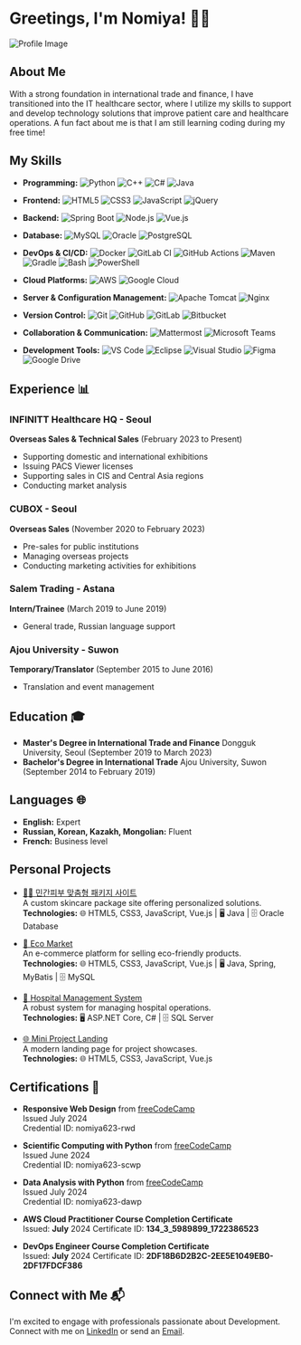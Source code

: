 # Greetings, I'm Nomiya! 👨‍💻

![Profile Image](https://drive.google.com/uc?id=1XGT_ANa3MnyvZ4yp_P2TpIur4OsDBvPC)

## About Me

With a strong foundation in international trade and finance, I have transitioned into the IT healthcare sector, where I utilize my skills to support and develop technology solutions that improve patient care and healthcare operations. A fun fact about me is that I am still learning coding during my free time!

## My Skills

- **Programming:**
  ![Python](https://img.shields.io/badge/Python-3776AB?logo=python&logoColor=white)
  ![C++](https://img.shields.io/badge/C++-00599C?logo=c%2B%2B&logoColor=white)
  ![C#](https://img.shields.io/badge/C%23-239120?logo=c-sharp&logoColor=white)
  ![Java](https://img.shields.io/badge/Java-007396?logo=java&logoColor=white)

- **Frontend:**
  ![HTML5](https://img.shields.io/badge/HTML5-E34F26?logo=html5&logoColor=white)
  ![CSS3](https://img.shields.io/badge/CSS3-1572B6?logo=css3&logoColor=white)
  ![JavaScript](https://img.shields.io/badge/JavaScript-F7DF1E?logo=javascript&logoColor=black)
  ![jQuery](https://img.shields.io/badge/jQuery-0769AD?logo=jquery&logoColor=white)

- **Backend:**
  ![Spring Boot](https://img.shields.io/badge/Spring%20Boot-6DB33F?logo=spring-boot&logoColor=white)
  ![Node.js](https://img.shields.io/badge/Node.js-339933?logo=node.js&logoColor=white)
  ![Vue.js](https://img.shields.io/badge/Vue.js-4FC08D?logo=vue.js&logoColor=white)

- **Database:**
  ![MySQL](https://img.shields.io/badge/MySQL-4479A1?logo=mysql&logoColor=white)
  ![Oracle](https://img.shields.io/badge/Oracle-F80000?logo=oracle&logoColor=white)
  ![PostgreSQL](https://img.shields.io/badge/PostgreSQL-336791?logo=postgresql&logoColor=white)

- **DevOps & CI/CD:**
  ![Docker](https://img.shields.io/badge/Docker-2496ED?logo=docker&logoColor=white)
  ![GitLab CI](https://img.shields.io/badge/GitLab%20CI-FC6D26?logo=gitlab&logoColor=white)
  ![GitHub Actions](https://img.shields.io/badge/GitHub%20Actions-2088FF?logo=github-actions&logoColor=white)
  ![Maven](https://img.shields.io/badge/Maven-C71A36?logo=apache-maven&logoColor=white)
  ![Gradle](https://img.shields.io/badge/Gradle-02303A?logo=gradle&logoColor=white)
  ![Bash](https://img.shields.io/badge/Bash-4EAA25?logo=gnu-bash&logoColor=white)
  ![PowerShell](https://img.shields.io/badge/PowerShell-5391FE?logo=powershell&logoColor=white)
  
- **Cloud Platforms:**
  ![AWS](https://img.shields.io/badge/AWS-232F3E?logo=amazon-aws&logoColor=white)
  ![Google Cloud](https://img.shields.io/badge/Google%20Cloud-4285F4?logo=google-cloud&logoColor=white)

- **Server & Configuration Management:**
  ![Apache Tomcat](https://img.shields.io/badge/Apache%20Tomcat-F8DC75?logo=apache-tomcat&logoColor=black)
  ![Nginx](https://img.shields.io/badge/Nginx-009639?logo=nginx&logoColor=white)

- **Version Control:**
  ![Git](https://img.shields.io/badge/Git-F05032?logo=git&logoColor=white)
  ![GitHub](https://img.shields.io/badge/GitHub-181717?logo=github&logoColor=white)
  ![GitLab](https://img.shields.io/badge/GitLab-FC6D26?logo=gitlab&logoColor=white)
  ![Bitbucket](https://img.shields.io/badge/Bitbucket-0052CC?logo=bitbucket&logoColor=white)

- **Collaboration & Communication:**
  ![Mattermost](https://img.shields.io/badge/Mattermost-0072C6?logo=mattermost&logoColor=white)
  ![Microsoft Teams](https://img.shields.io/badge/Microsoft%20Teams-6264A7?logo=microsoft-teams&logoColor=white)

- **Development Tools:**
  ![VS Code](https://img.shields.io/badge/VS%20Code-007ACC?logo=visual-studio-code&logoColor=white)
  ![Eclipse](https://img.shields.io/badge/Eclipse-2C2255?logo=eclipse&logoColor=white)
  ![Visual Studio](https://img.shields.io/badge/Visual%20Studio-5C2D91?logo=visual-studio&logoColor=white)
  ![Figma](https://img.shields.io/badge/Figma-F24E1E?logo=figma&logoColor=white)
  ![Google Drive](https://img.shields.io/badge/Google%20Drive-4285F4?logo=google-drive&logoColor=white)


## Experience 📊

### INFINITT Healthcare HQ - Seoul
**Overseas Sales & Technical Sales** (February 2023 to Present)
- Supporting domestic and international exhibitions
- Issuing PACS Viewer licenses
- Supporting sales in CIS and Central Asia regions
- Conducting market analysis

### CUBOX - Seoul
**Overseas Sales** (November 2020 to February 2023)
- Pre-sales for public institutions
- Managing overseas projects
- Conducting marketing activities for exhibitions

### Salem Trading - Astana
**Intern/Trainee** (March 2019 to June 2019)
- General trade, Russian language support

### Ajou University - Suwon
**Temporary/Translator** (September 2015 to June 2016)
- Translation and event management

## Education 🎓

- **Master's Degree in International Trade and Finance**
  Dongguk University, Seoul (September 2019 to March 2023)
- **Bachelor's Degree in International Trade**
  Ajou University, Suwon (September 2014 to February 2019)

## Languages 🌐

- **English:** Expert
- **Russian, Korean, Kazakh, Mongolian:** Fluent
- **French:** Business level


## Personal Projects

- [💆‍♀️ 민간피부 맞춤형 패키지 사이트](https://github.com/Nomiya623/miniProject1)  
  A custom skincare package site offering personalized solutions.  
  **Technologies:** 🌐 HTML5, CSS3, JavaScript, Vue.js | 🖥️ Java | 🗄️ Oracle Database

- [🌱 Eco Market](https://github.com/Nomiya623/teamProject1)  
  An e-commerce platform for selling eco-friendly products.  
  **Technologies:** 🌐 HTML5, CSS3, JavaScript, Vue.js | 🖥️ Java, Spring, MyBatis | 🗄️ MySQL

- [🏥 Hospital Management System](https://github.com/Nomiya623/Hospital_management_System)  
  A robust system for managing hospital operations.  
  **Technologies:** 🖥️ ASP.NET Core, C# | 🗄️ SQL Server

- [🌐 Mini Project Landing](https://github.com/Nomiya623/mini-project-landing)  
  A modern landing page for project showcases.  
  **Technologies:** 🌐 HTML5, CSS3, JavaScript, Vue.js



## Certifications 📜

- **Responsive Web Design** from [freeCodeCamp](https://www.freecodecamp.org/certification/Nomiya623/responsive-web-design)  
  Issued July 2024  
  Credential ID: nomiya623-rwd

- **Scientific Computing with Python** from [freeCodeCamp](https://www.freecodecamp.org/certification/Nomiya623/scientific-computing-with-python-v7)  
  Issued June 2024  
  Credential ID: nomiya623-scwp

- **Data Analysis with Python** from [freeCodeCamp](https://www.freecodecamp.org/certification/Nomiya623/data-analysis-with-python-v7)  
  Issued July 2024  
  Credential ID: nomiya623-dawp

- **AWS Cloud Practitioner Course Completion Certificate**  
  Issued: **July** 2024
  Certificate ID: **134_3_5989899_1722386523**  

- **DevOps Engineer Course Completion Certificate**  
  Issued: **July** 2024
  Certificate ID: **2DF18B6D2B2C-2EE5E1049EB0-2DF17FDCF386**  


## Connect with Me 📬

I'm excited to engage with professionals passionate about Development. 
Connect with me on [LinkedIn](https://www.linkedin.com/in/nomiya623) or send an [Email](mailto:omerzhanaliya@gmail.com).


